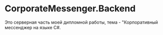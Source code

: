 ﻿# CorporateMessenger.Backend
Это серверная часть моей дипломной работы, тема - "Корпоративный мессенджер на языке C#. 
